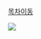 [목차이동](README.md)

<img src="https://img.shields.io/badge/스타벅스-40AEF0?style=flat-square&logo=dotnet&logoColor=fff324"/>